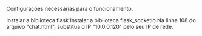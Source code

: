Configurações necessárias para o funcionamento.

Instalar a biblioteca flask
Instalar a biblioteca flask_socketio
Na linha 108 do arquivo "chat.html", substitua o IP "10.0.0.120" pelo seu IP de rede.
